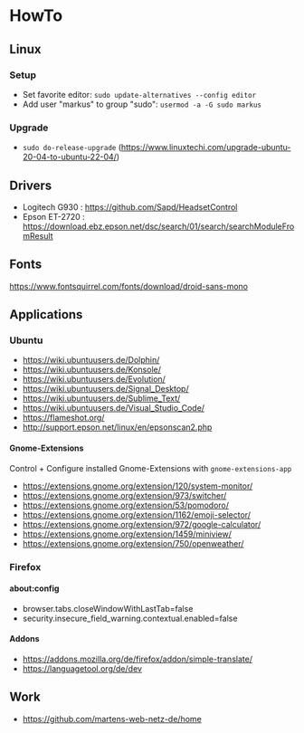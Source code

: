 # HowTo

## Linux

### Setup

- Set favorite editor: `sudo update-alternatives --config editor`
- Add user "markus" to group "sudo": `usermod -a -G sudo markus`

### Upgrade

- `sudo do-release-upgrade` (https://www.linuxtechi.com/upgrade-ubuntu-20-04-to-ubuntu-22-04/)

## Drivers

- Logitech G930 : https://github.com/Sapd/HeadsetControl
- Epson ET-2720 : https://download.ebz.epson.net/dsc/search/01/search/searchModuleFromResult

## Fonts

https://www.fontsquirrel.com/fonts/download/droid-sans-mono

## Applications

### Ubuntu

- https://wiki.ubuntuusers.de/Dolphin/
- https://wiki.ubuntuusers.de/Konsole/
- https://wiki.ubuntuusers.de/Evolution/
- https://wiki.ubuntuusers.de/Signal_Desktop/
- https://wiki.ubuntuusers.de/Sublime_Text/
- https://wiki.ubuntuusers.de/Visual_Studio_Code/
- https://flameshot.org/
- http://support.epson.net/linux/en/epsonscan2.php

#### Gnome-Extensions

Control + Configure installed Gnome-Extensions with `gnome-extensions-app`

- https://extensions.gnome.org/extension/120/system-monitor/
- https://extensions.gnome.org/extension/973/switcher/
- https://extensions.gnome.org/extension/53/pomodoro/
- https://extensions.gnome.org/extension/1162/emoji-selector/
- https://extensions.gnome.org/extension/972/google-calculator/
- https://extensions.gnome.org/extension/1459/miniview/
- https://extensions.gnome.org/extension/750/openweather/

### Firefox 

#### about:config

- browser.tabs.closeWindowWithLastTab=false
- security.insecure_field_warning.contextual.enabled=false

#### Addons

- https://addons.mozilla.org/de/firefox/addon/simple-translate/
- https://languagetool.org/de/dev

## Work

- https://github.com/martens-web-netz-de/home
